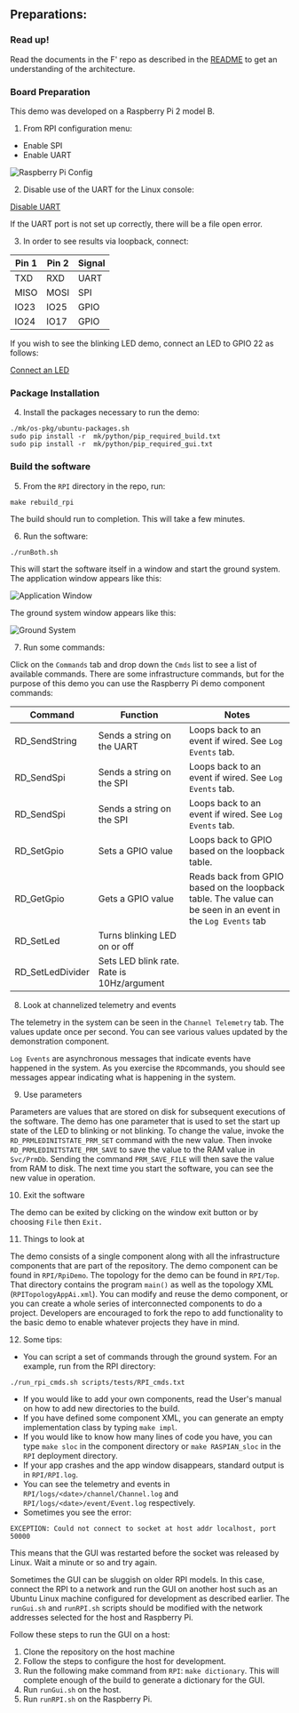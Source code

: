 ## Preparations:

### Read up!

Read the documents in the F' repo as described in the [README](../README.md) to get an understanding of the architecture.

### Board Preparation

This demo was developed on a Raspberry Pi 2 model B.

1. From RPI configuration menu:

 * Enable SPI
 * Enable UART
 
 ![`Raspberry Pi Config`](img/pi_cfg.png "Pi Config")
 
2. Disable use of the UART for the Linux console:

[Disable UART](https://www.raspberrypi.org/documentation/configuration/uart.md)

If the UART port is not set up correctly, there will be a file open error.
 
3. In order to see results via loopback, connect:

|Pin 1|Pin 2|Signal|
|---|---|---|
|TXD|RXD|UART|
|MISO|MOSI|SPI|
|IO23|IO25|GPIO|
|IO24|IO17|GPIO|

If you wish to see the blinking LED demo, connect an LED to GPIO 22 as follows:

[Connect an LED](https://thepihut.com/blogs/raspberry-pi-tutorials/27968772-turning-on-an-led-with-your-raspberry-pis-gpio-pins)
 
### Package Installation

4. Install the packages necessary to run the demo:
```
./mk/os-pkg/ubuntu-packages.sh
sudo pip install -r  mk/python/pip_required_build.txt
sudo pip install -r  mk/python/pip_required_gui.txt
```

### Build the software

5. From the `RPI` directory in the repo, run:
```
make rebuild_rpi
```
The build should run to completion. This will take a few minutes.

6. Run the software:

```
./runBoth.sh
```

This will start the software itself in a window and start the ground system. The application window appears like this:

![`Application Window`](img/app.png "App")

The ground system window appears like this:

![`Ground System`](img/gse.png "Gse")


7. Run some commands:

Click on the `Commands` tab and drop down the `Cmds` list to see a list of available commands. There are some infrastructure commands, but for the purpose of this demo you can use the Raspberry Pi demo component commands:

|Command|Function|Notes|
|---|---|---|
|RD_SendString|Sends a string on the UART|Loops back to an event if wired. See `Log Events` tab.|
|RD_SendSpi|Sends a string on the SPI|Loops back to an event if wired. See `Log Events` tab.|
|RD_SendSpi|Sends a string on the SPI|Loops back to an event if wired. See `Log Events` tab.|
|RD_SetGpio|Sets a GPIO value|Loops back to GPIO based on the loopback table.|
|RD_GetGpio|Gets a GPIO value|Reads back from GPIO based on the loopback table. The value can be seen in an event in the `Log Events` tab|
|RD_SetLed|Turns blinking LED on or off|
|RD_SetLedDivider|Sets LED blink rate. Rate is 10Hz/argument|

8. Look at channelized telemetry and events

The telemetry in the system can be seen in the `Channel Telemetry` tab. The values update once per second. You can see various values updated by the demonstration component.

`Log Events` are asynchronous messages that indicate events have happened in the system. As you exercise the `RD`commands, you should see messages appear indicating what is happening in the system.

9. Use parameters

Parameters are values that are stored on disk for subsequent executions of the software. The demo has one parameter that is used to set the start up state of the LED to blinking or not blinking. To change the value, invoke the `RD_PRMLEDINITSTATE_PRM_SET` command with the new value. Then invoke `RD_PRMLEDINITSTATE_PRM_SAVE` to save the value to the RAM value in `Svc/PrmDb`. Sending the command `PRM_SAVE_FILE` will then save the value from RAM to disk. The next time you start the software, you can see the new value in operation.

10. Exit the software

The demo can be exited by clicking on the window exit button or by choosing `File` then `Exit.`

11. Things to look at

The demo consists of a single component along with all the infrastructure components that are part of the repository. The demo component can be found in `RPI/RpiDemo`. The topology for the demo can be found in `RPI/Top`. That directory contains the program `main()` as well as the topology XML (`RPITopologyAppAi.xml`). You can modify and reuse the demo component, or you can create a whole series of interconnected components to do a project. Developers are encouraged to fork the repo to add functionality to the basic demo to enable whatever projects they have in mind.

12. Some tips:

 * You can script a set of commands through the ground system. For an example, run from the RPI directory:
 ```
 ./run_rpi_cmds.sh scripts/tests/RPI_cmds.txt
 ```
 * If you would like to add your own components, read the User's manual on how to add new directories to the build.
 * If you have defined some component XML, you can generate an empty implementation class by typing `make impl`. 
 * If you would like to know how many lines of code you have, you can type `make sloc` in the component directory or `make RASPIAN_sloc` in the `RPI` deployment directory.
 * If your app crashes and the app window disappears, standard output is in `RPI/RPI.log`.
 * You can see the telemetry and events in `RPI/logs/<date>/channel/Channel.log` and `RPI/logs/<date>/event/Event.log` respectively.
 * Sometimes you see the error:
 ```
 EXCEPTION: Could not connect to socket at host addr localhost, port 50000
 ```
This means that the GUI was restarted before the socket was released by Linux. Wait a minute or so and try again.
 
Sometimes the GUI can be sluggish on older RPI models. In this case, connect the RPI to a network and run the GUI on another host such as an Ubuntu Linux machine configured for development as described earlier. The `runGui.sh` and `runRPI.sh` scripts should be modified with the network addresses selected for the host and Raspberry Pi.

Follow these steps to run the GUI on a host:

1) Clone the repository on the host machine
2) Follow the steps to configure the host for development.
3) Run the following make command from `RPI`: `make dictionary`. This will complete enough of the build to generate a dictionary for the GUI.
4) Run `runGui.sh` on the host.
5) Run `runRPI.sh` on the Raspberry Pi.

